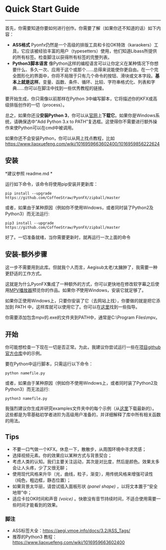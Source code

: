 
# Quick Start Guide

********************************


首先，你需要知道你要如何进行创作。你需要了解（如果你还不知道的话）如下内容：

 - **ASS格式** Pyonfx仍然是一个高级的排版工具和卡拉OK特效（karaokers）工具，它应该被经验丰富的用户（typesetters）使用，他们知道Libass所提供的所有标签。检查脚注以获得所有标签的完整列表。
 - **Python3脚本语言** 像Python这样的编程语言可以让你定义在某种情况下你想要什么、多久一次、应用于这个或那个……总得来说能使你更自由。在一个完全图形化的界面中，你将不局限于只有几个命令的按钮、滑块或文本字段。**基本上就是这样**。变量、函数、条件、循环、比较、字符串格式化、列表和字典……你可以在脚注中找到一些优秀教程的链接。

要开始生成，你只需像以前那样在Python 3中编写脚本，它将描述你的KFX或高级排版创作的一切（process）。

总之，如果你还没**安装Python 3**，你可以从[官网][1]上**下载它**。如果你是Windows系统，请确保选中“Add Python 3.x to PATH”复选框。这使得你不需要进行额外操作来使Python可以在cmd中被调用。

如果你还不会安装Python，你可以从网上找点教程，比如 https://www.liaoxuefeng.com/wiki/1016959663602400/1016959856222624

## 安装
*建议参照 readme.md *

运行如下命令，该命令将使用pip安装并更新库：
```
pip install --upgrade https://github.com/CoffeeStraw/PyonFX/zipball/master
```

或者，如果由于某种原因（例如你不使用Windows，或者同时装了Python2及Python3）而无法运行:
```
pip3 install --upgrade https://github.com/CoffeeStraw/PyonFX/zipball/master
```
好了。一切准备就绪，当你需要更新时，就再运行一次上面的命令

## 安装-额外步骤

这一步不需要用到此库。但就我个人而言，Aegisub太老/太臃肿了，我需要一种更舒适的工作方式。

这就是为什么PyonFX集成了一种额外的方式，你可以更快地在修改软字幕之后使用[MPV播放器][2]预览你的作品。如果你*不*使用Windows，安装它就足够了。

如果你正使用Windows上，只要你安装了它（去网站上找），你要做的就是把它添加到 PATH 中，这样库就可以使用它了。你可以在[这里][3]找到一些指导。

你需要添加包含mpv的.exe的文件夹到PATH中，通常是C:\Program Files\mpv。

## 开始

你可能想检查一下现在一切是否正常。为此，我建议你尝试运行一些在[项目github官方仓库][4]中的示例。

要在Python中运行脚本，只需运行以下命令：
```
python namefile.py
```

或者，如果由于某种原因（例如你不使用Windows上，或者同时装了Python2及Python3）而无法运行:
```
python3 namefile.py
```

我强烈建议你生成并研究examples文件夹中的每个示例（从[这里][5]下载最新的）。这些都是为零基础初学者进阶为高级用户准备的，并详细解释了库中所有相关函数的用法。

## Tips

 - 不要一口气做一个KFX。休息一下，散散步，从周围环境中寻求灵感；
 - 选择视频元素。你的效果应以某种方式与背景契合；
 - 考虑人类的认知。我们主要关注运动，其次是对比度，然后是颜色。效果太多会让人头疼，少了又很无聊；
 - 使用现代风格来升华（光，曲线，粒子，渐变），用传统风格来增强可读性（纯色，粗边框，静态位置）；
 - 如果背景太华丽，请尝试插入面板形状 *(panel shape)* ，以将文本置于“安全地带”中；
 - 适应卡拉OK时间和声音 *(voice)* 。快歌没有音节持续时间，不适合使用需要一些时间才能看到的效果。

### 脚注

 - ASS标签大全：https://aegi.vmoe.info/docs/3.2/ASS_Tags/
 - 推荐的Python3 教程：https://www.liaoxuefeng.com/wiki/1016959663602400

  [1]: https://www.python.org/downloads/
  [2]: https://mpv.io/
  [3]: https://jingyan.baidu.com/article/8ebacdf02d3c2949f65cd5d0.html
  [4]: https://github.com/CoffeeStraw/PyonFX/tree/master/examples
  [5]: https://minhaskamal.github.io/DownGit/#/home?url=https://github.com/CoffeeStraw/PyonFX/tree/master/examples
  [5]: https://minhaskamal.github.io/DownGit/#/home?url=https://github.com/CoffeeStraw/PyonFX/tree/master/examples
